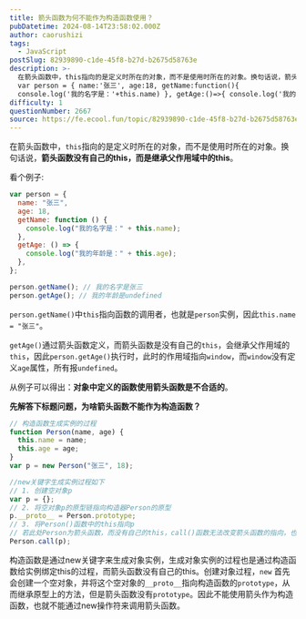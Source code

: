 ```yaml
---
title: 箭头函数为何不能作为构造函数使用？
pubDatetime: 2024-08-14T23:58:02.000Z
author: caorushizi
tags:
  - JavaScript
postSlug: 82939890-c1de-45f8-b27d-b2675d58763e
description: >-
  在箭头函数中，this指向的是定义时所在的对象，而不是使用时所在的对象。换句话说，箭头函数没有自己的this，而是继承父作用域中的this。 看个例子:
  var person = { name:'张三', age:18, getName:function(){
  console.log('我的名字是：'+this.name) }, getAge:()=>{ console.log('我的年龄是：'+
difficulty: 1
questionNumber: 2667
source: https://fe.ecool.fun/topic/82939890-c1de-45f8-b27d-b2675d58763e
---
```


在箭头函数中，`this`指向的是定义时所在的对象，而不是使用时所在的对象。换句话说，**箭头函数没有自己的this，而是继承父作用域中的this**。

看个例子:

```javascript
var person = {
  name: "张三",
  age: 18,
  getName: function () {
    console.log("我的名字是：" + this.name);
  },
  getAge: () => {
    console.log("我的年龄是：" + this.age);
  },
};

person.getName(); // 我的名字是张三
person.getAge(); // 我的年龄是undefined
```

`person.getName()`中`this`指向函数的调用者，也就是`person`实例，因此`this.name = "张三"`。

`getAge()`通过箭头函数定义，而箭头函数是没有自己的`this`，会继承父作用域的`this`，因此`person.getAge()`执行时，此时的作用域指向`window`，而`window`没有定义`age`属性，所有报`undefined`。

从例子可以得出：**对象中定义的函数使用箭头函数是不合适的**。

**先解答下标题问题，为啥箭头函数不能作为构造函数？**

```javascript
// 构造函数生成实例的过程
function Person(name, age) {
  this.name = name;
  this.age = age;
}
var p = new Person("张三", 18);

//new关键字生成实例过程如下
// 1. 创建空对象p
var p = {};
// 2. 将空对象p的原型链指向构造器Person的原型
p.__proto__ = Person.prototype;
// 3. 将Person()函数中的this指向p
// 若此处Person为箭头函数，而没有自己的this，call()函数无法改变箭头函数的指向，也就无法指向p。
Person.call(p);
```

构造函数是通过new关键字来生成对象实例，生成对象实例的过程也是通过构造函数给实例绑定this的过程，而箭头函数没有自己的this。创建对象过程，`new` 首先会创建一个空对象，并将这个空对象的`__proto__`指向构造函数的`prototype`，从而继承原型上的方法，但是箭头函数没有`prototype`。因此不能使用箭头作为构造函数，也就不能通过new操作符来调用箭头函数。
